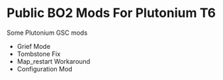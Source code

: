 # Public BO2 Mods For Plutonium T6

Some Plutonium GSC mods

* Grief Mode
* Tombstone Fix
* Map_restart Workaround
* Configuration Mod


